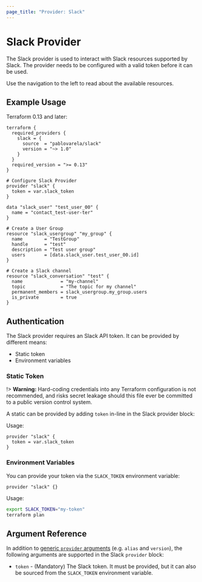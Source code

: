 ```yaml
---
page_title: "Provider: Slack"
---
```


# Slack Provider

The Slack provider is used to interact with Slack resources supported by Slack.
The provider needs to be configured with a valid token before it can be used.

Use the navigation to the left to read about the available resources.

## Example Usage

Terraform 0.13 and later:

```hcl
terraform {
  required_providers {
    slack = {
      source  = "pablovarela/slack"
      version = "~> 1.0"
    }
  }
  required_version = ">= 0.13"
}

# Configure Slack Provider
provider "slack" {
  token = var.slack_token
}

data "slack_user" "test_user_00" {
  name = "contact_test-user-ter"
}

# Create a User Group
resource "slack_usergroup" "my_group" {
  name        = "TestGroup"
  handle      = "test"
  description = "Test user group"
  users       = [data.slack_user.test_user_00.id]
}

# Create a Slack channel
resource "slack_conversation" "test" {
  name              = "my-channel"
  topic             = "The topic for my channel"
  permanent_members = slack_usergroup.my_group.users
  is_private        = true
}
```

## Authentication

The Slack provider requires an Slack API token. It can be provided by different
means:

- Static token
- Environment variables

### Static Token

!> **Warning:** Hard-coding credentials into any Terraform configuration is not
recommended, and risks secret leakage should this file ever be committed to a
public version control system.

A static can be provided by adding `token` in-line in the Slack provider block:

Usage:

```hcl
provider "slack" {
  token = var.slack_token
}
```

### Environment Variables

You can provide your token via the `SLACK_TOKEN` environment variable:

```hcl
provider "slack" {}
```

Usage:

```sh
export SLACK_TOKEN="my-token"
terraform plan
```

## Argument Reference

In addition to [generic `provider` arguments](https://www.terraform.io/docs/configuration/providers.html)
(e.g. `alias` and `version`), the following arguments are supported in the Slack
 `provider` block:

- `token` - (Mandatory) The Slack token. It must be provided,
but it can also be sourced from the `SLACK_TOKEN` environment variable.

